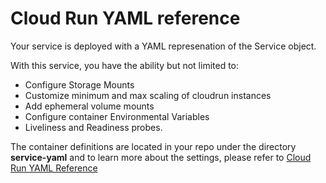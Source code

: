 # Cloud Run YAML reference

Your service is deployed with a YAML represenation of the Service object. 

With this service, you have the ability but not limited to:

* Configure Storage Mounts
* Customize minimum and max scaling of cloudrun instances
* Add ephemeral volume mounts
* Configure container Environmental Variables
* Liveliness and Readiness probes.

The container definitions are located in your repo under the directory **service-yaml** and to learn more about the settings, please refer to [Cloud Run YAML Reference](https://cloud.google.com/run/docs/reference/yaml/v1)

 

